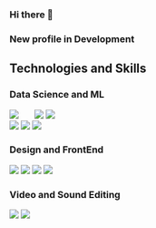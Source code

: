 ### Hi there 👋
### New profile in Development
<!--
**KiloSat/KiloSat** is a ✨ _special_ ✨ repository because its `README.md` (this file) appears on your GitHub profile.

Here are some ideas to get you started:

- 🔭 I’m currently working on ...
- 🌱 I’m currently learning ...
- 👯 I’m looking to collaborate on ...
- 🤔 I’m looking for help with ...
- 💬 Ask me about ...
- 📫 How to reach me: ...
- 😄 Pronouns: ...
- ⚡ Fun fact: ...
-->
<h2>Technologies and Skills</h2>
<p align='left'>
  <h3>Data Science and ML</h3>
  <a href=""><img src="https://img.icons8.com/color/70/000000/tensorflow.png"/></a>&nbsp;&nbsp;&nbsp;&nbsp;&nbsp;&nbsp;
  <a href=""><img src="https://img.icons8.com/color/70/000000/python--v2.png"/></a>
  <a href=""><img src="https://img.icons8.com/color/70/000000/opencv.png"/></a>
  <br>
  <a href=""><img src="https://img.icons8.com/color/70/000000/google-cloud-platform.png"/></a>
  <a href=""><img src="https://img.icons8.com/color/70/000000/mongodb.png"/></a>
  <a href=""><img src="https://img.icons8.com/fluent/70/000000/wolfram-alpha.png"/></a>
  
  
  <h3>Design and FrontEnd</h3>
  <a href=""><img src="https://img.icons8.com/color/70/000000/figma--v2.png"/></a>
  <a href=""><img src="https://img.icons8.com/color/70/000000/html-5--v1.png"/></a>
  <a href=""><img src="https://img.icons8.com/color/70/000000/css3.png"/></a>
  <a href=""><img src="https://img.icons8.com/color/70/000000/javascript--v2.png"/></a>
  
  <h3>Video and Sound Editing</h3>
  <a href=""><img src="https://img.icons8.com/color/70/000000/davinci-resolve.png"/></a>
  <a href=""><img src="https://img.icons8.com/color/74/000000/ableton.png"/></a>
</p>  
